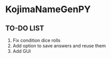 # KojimaNameGenPY

## TO-DO LIST

1. Fix condition dice rolls
2. Add option to save answers and reuse them
3. Add GUI